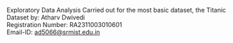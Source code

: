 Exploratory Data Analysis Carried out for the most basic dataset, the Titanic Dataset by: Atharv Dwivedi
<br>
Registration Number: RA2311003010601
<br>
Email-ID: ad5066@srmist.edu.in
